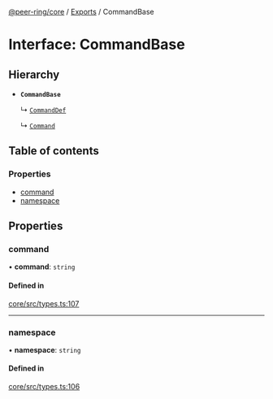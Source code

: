 [@peer-ring/core](../README.md) / [Exports](../modules.md) / CommandBase

# Interface: CommandBase

## Hierarchy

- **`CommandBase`**

  ↳ [`CommandDef`](CommandDef.md)

  ↳ [`Command`](Command.md)

## Table of contents

### Properties

- [command](CommandBase.md#command)
- [namespace](CommandBase.md#namespace)

## Properties

### command

• **command**: `string`

#### Defined in

[core/src/types.ts:107](https://github.com/mahendraHegde/peer-ring/blob/a34a79cc00dcfece3dd7053087438426a58bff61/packages/core/src/types.ts#L107)

---

### namespace

• **namespace**: `string`

#### Defined in

[core/src/types.ts:106](https://github.com/mahendraHegde/peer-ring/blob/a34a79cc00dcfece3dd7053087438426a58bff61/packages/core/src/types.ts#L106)

